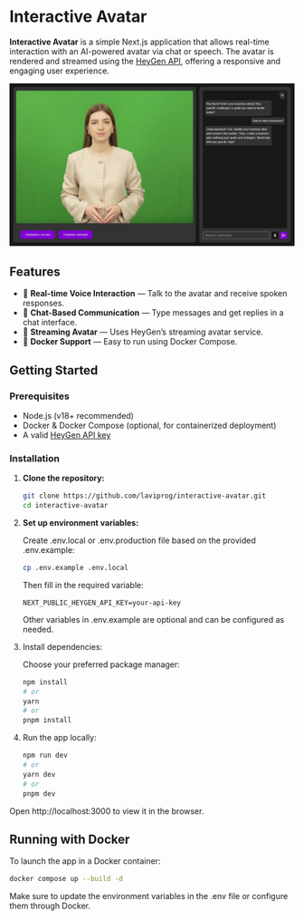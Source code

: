 # Interactive Avatar

**Interactive Avatar** is a simple Next.js application that allows real-time interaction with an AI-powered avatar via chat or speech. The avatar is rendered and streamed using the [HeyGen API](https://www.heygen.com/), offering a responsive and engaging user experience.

![Interactive Avatar Screenshot](assets/example.jpeg)

## Features

- 🎤 **Real-time Voice Interaction** — Talk to the avatar and receive spoken responses.
- 💬 **Chat-Based Communication** — Type messages and get replies in a chat interface.
- 👤 **Streaming Avatar** — Uses HeyGen’s streaming avatar service.
- 🚀 **Docker Support** — Easy to run using Docker Compose.

## Getting Started

### Prerequisites

- Node.js (v18+ recommended)
- Docker & Docker Compose (optional, for containerized deployment)
- A valid [HeyGen API key](https://www.heygen.com/)

### Installation

1. **Clone the repository:**

    ```bash
    git clone https://github.com/laviprog/interactive-avatar.git
    cd interactive-avatar
    ```

2. **Set up environment variables:**

    Create .env.local or .env.production file based on the provided .env.example:
    
    ```bash
    cp .env.example .env.local
    ```
    Then fill in the required variable:
    
    ```
    NEXT_PUBLIC_HEYGEN_API_KEY=your-api-key
    ```
    Other variables in .env.example are optional and can be configured as needed.

3. Install dependencies:

    Choose your preferred package manager:
    
    ```bash
    npm install
    # or
    yarn
    # or
    pnpm install
    ```
4. Run the app locally:
    ```bash
    npm run dev
    # or
    yarn dev
    # or
    pnpm dev
    ```
Open http://localhost:3000 to view it in the browser.


## Running with Docker
To launch the app in a Docker container:

```bash
docker compose up --build -d
```
Make sure to update the environment variables in the .env file or configure them through Docker.
